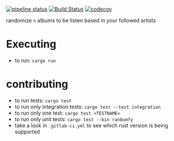 [![pipeline status](https://gitlab.com/mateuscosta/ranbumfy/badges/master/pipeline.svg)](https://gitlab.com/mateuscosta/ranbumfy/commits/master)
[![Build Status](https://travis-ci.com/mrcosta/ranbumfy.svg?branch=master)](https://travis-ci.com/mrcosta/ranbumfy)
[![codecov](https://codecov.io/gh/mrcosta/ranbumfy/branch/master/graph/badge.svg)](https://codecov.io/gh/mrcosta/ranbumfy)

randomize `n` albums to be listen based in your followed artists

# Executing

* to run: `cargo run`


# contributing

* to run tests: `cargo test`
* to run only integration tests: `cargo test --test integration`
* to run only one test: `cargo test <TESTNAME>`
* to run only unit tests: `cargo test --bin ranbumfy`
* take a look in `.gitlab-ci.yml` to see which rust version is being supported
